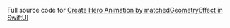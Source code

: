 Full source code for [Create Hero Animation by matchedGeometryEffect in SwiftUI](https://swiftcodeshow.com/2021/04/26/hero-animation-matchedgeometryeffect.html)
